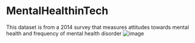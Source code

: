 # MentalHealthinTech
This dataset is from a 2014 survey that measures attitudes towards mental health and frequency of mental health disorder
![image](https://user-images.githubusercontent.com/108799360/204585043-fcd37865-f113-447f-80e0-7f376b2c9d41.png)
